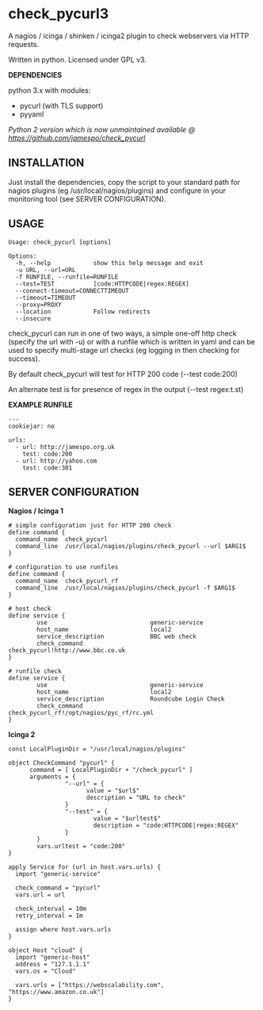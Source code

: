 # check_pycurl3

A nagios / icinga / shinken / icinga2 plugin to check webservers via HTTP requests.

Written in python. Licensed under GPL v3.


**DEPENDENCIES**

python 3.x with modules:
- pycurl  (with TLS support)
- pyyaml

*Python 2 version which is now unmaintained available @ https://github.com/jamespo/check_pycurl*

## INSTALLATION

Just install the dependencies, copy the script to your standard path for nagios plugins (eg /usr/local/nagios/plugins) and configure in your monitoring tool (see SERVER CONFIGURATION).


## USAGE

    Usage: check_pycurl [options]

    Options:
      -h, --help            show this help message and exit
      -u URL, --url=URL
      -f RUNFILE, --runfile=RUNFILE
      --test=TEST           [code:HTTPCODE|regex:REGEX]
      --connect-timeout=CONNECTTIMEOUT
      --timeout=TIMEOUT
      --proxy=PROXY
      --location            Follow redirects
      --insecure

check_pycurl can run in one of two ways, a simple one-off http check (specify the url with -u) or with a runfile which is written in yaml and can be used to specify multi-stage url checks (eg logging in then checking for success).

By default check_pycurl will test for HTTP 200 code (--test code:200)

An alternate test is for presence of regex in the output (--test regex:t.st)


**EXAMPLE RUNFILE**

    ---
    cookiejar: no

    urls:
      - url: http://jamespo.org.uk
        test: code:200
      - url: http://yahoo.com
        test: code:301


## SERVER CONFIGURATION

**Nagios / Icinga 1**

    # simple configuration just for HTTP 200 check 
    define command {
      command_name	check_pycurl
      command_line	/usr/local/nagios/plugins/check_pycurl --url $ARG1$
    }

    # configuration to use runfiles
    define command {
      command_name	check_pycurl_rf
      command_line	/usr/local/nagios/plugins/check_pycurl -f $ARG1$
    }

    # host check
    define service {
            use                             generic-service
            host_name                       local2
            service_description             BBC web check
            check_command                   check_pycurl!http://www.bbc.co.uk
    }

    # runfile check
    define service {
            use                             generic-service
            host_name                       local2
            service_description             Roundcube Login Check
            check_command                   check_pycurl_rf!/opt/nagios/pyc_rf/rc.yml
    }

**Icinga 2**

    const LocalPluginDir = "/usr/local/nagios/plugins"

    object CheckCommand "pycurl" {
          command = [ LocalPluginDir + "/check_pycurl" ]
          arguments = {
                    "--url" = {
                          value = "$url$"
                          description = "URL to check"
                    }
                    "--test" = {
                            value = "$urltest$"
                            description = "code:HTTPCODE|regex:REGEX"
                    }
            }
            vars.urltest = "code:200"
    }

    apply Service for (url in host.vars.urls) {
      import "generic-service"
      
      check_command = "pycurl"
      vars.url = url
      
      check_interval = 10m
      retry_interval = 1m
      
      assign where host.vars.urls
    }

    object Host "cloud" {
      import "generic-host"
      address = "127.1.1.1"
      vars.os = "Cloud"

      vars.urls = ["https://webscalability.com", "https://www.amazon.co.uk"]
    }
